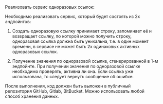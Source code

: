 Реализовать сервис одноразовых ссылок:

Необходимо реализовать сервис, который будет состоять из 2х эндпойнтов:

1.  Создать одноразовую ссылку
    принимает строку, запоминает её и возвращает ссылку, по которой можно получить строку, одноразовая ссылка должна быть уникальна, т.е. в один момент времени, в сервисе не может быть 2х одинаковых активных одноразовых ссылок.

2.  Получение значения по одноразовой ссылке, сгенерированной в 1-м эндпойнте.
    При получении значения по одноразовой ссылке необходимо проверять, активна ли она. Если ссылка уже использована, то следует вернуть сообщение об ошибке.

После выполнения, код должен быть выложен в публичный репозитория GitHub, Gitlab, BitBucket.
Можно использовать любой способ хранения данных.
